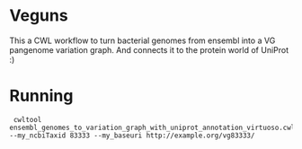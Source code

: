 # Veguns
This a CWL workflow to turn bacterial genomes from ensembl into a VG pangenome variation graph. And connects it to the protein world of UniProt :)

# Running

```
 cwltool ensembl_genomes_to_variation_graph_with_uniprot_annotation_virtuoso.cwl --my_ncbiTaxid 83333 --my_baseuri http://example.org/vg83333/
```

